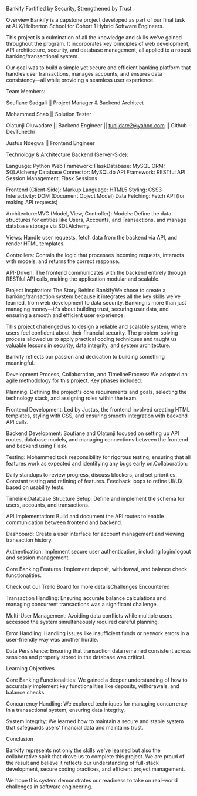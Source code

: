 Bankify
Fortified by Security, Strengthened by Trust

Overview Bankify is a capstone project developed as part of our final task at ALX/Holberton School for Cohort 1 Hybrid Software Engineers. 

This project is a culmination of all the knowledge and skills we've gained throughout the program. It incorporates key principles of web development, API architecture, security, and database management, all applied to a robust banking/transactional system. 

Our goal was to build a simple yet secure and efficient banking platform that handles user transactions, manages accounts, and ensures data consistency—all while providing a seamless user experience.



Team Members:

Soufiane Sadgali || Project Manager & Backend Architect

Mohammed Shab || Solution Tester

Olatunji Oluwadare || Backend Engineer || tunjidare2@yahoo.com || Github - DevTunechi 

Justus Ndegwa || Frontend Engineer



Technology & Architecture
Backend (Server-Side):

Language: Python
Web Framework: FlaskDatabase: MySQL
ORM: SQLAlchemy
Database Connector: MySQLdb
API Framework: RESTful API
Session Management: Flask Sessions

Frontend (Client-Side):
Markup Language: HTML5
Styling: CSS3
Interactivity: DOM (Document Object Model)
Data Fetching: Fetch API (for making API requests)

Architecture:MVC (Model, View, Controller):
Models: Define the data structures for entities like Users, Accounts, and Transactions, and manage database storage via SQLAlchemy.

Views: Handle user requests, fetch data from the backend via API, and render HTML templates.

Controllers: Contain the logic that processes incoming requests, interacts with models, and returns the correct response.

API-Driven:
The frontend communicates with the backend entirely through RESTful API calls, making the application modular and scalable.

Project Inspiration: The Story Behind BankifyWe chose to create a banking/transaction system because it integrates all the key skills we've learned, from web development to data security. Banking is more than just managing money—it's about building trust, securing user data, and ensuring a smooth and efficient user experience.

This project challenged us to design a reliable and scalable system, where users feel confident about their financial security. The problem-solving process allowed us to apply practical coding techniques and taught us valuable lessons in security, data integrity, and system architecture. 

Bankify reflects our passion and dedication to building something meaningful. 


Development Process, Collaboration, and TimelineProcess:
We adopted an agile methodology for this project. Key phases included:

Planning:
Defining the project's core requirements and goals, selecting the technology stack, and assigning roles within the team.

Frontend Development:
Led by Justus, the frontend involved creating HTML templates, styling with CSS, and ensuring smooth integration with backend API calls.

Backend Development:
Soufiane and Olatunji focused on setting up API routes, database models, and managing connections between the frontend and backend using Flask.

Testing:
Mohammed took responsibility for rigorous testing, ensuring that all features work as expected and identifying any bugs early on.Collaboration:

Daily standups to review progress, discuss blockers, and set priorities. Constant testing and refining of features. Feedback loops to refine UI/UX based on usability tests.

Timeline:Database Structure Setup: Define and implement the schema for users, accounts, and transactions.

API Implementation: Build and document the API routes to enable communication between frontend and backend.

Dashboard: Create a user interface for account management and viewing transaction history.

Authentication: Implement secure user authentication, including login/logout and session management.

Core Banking Features: Implement deposit, withdrawal, and balance check functionalities.

Check out our Trello Board for more detailsChallenges Encountered

Transaction Handling: Ensuring accurate balance calculations and managing concurrent transactions was a significant challenge.

Multi-User Management: Avoiding data conflicts while multiple users accessed the system simultaneously required careful planning.

Error Handling: Handling issues like insufficient funds or network errors in a user-friendly way was another hurdle. 

Data Persistence: Ensuring that transaction data remained consistent across sessions and properly stored in the database was critical.


Learning Objectives

Core Banking Functionalities: We gained a deeper understanding of how to accurately implement key functionalities like deposits, withdrawals, and balance checks.

Concurrency Handling: We explored techniques for managing concurrency in a transactional system, ensuring data integrity.

System Integrity: We learned how to maintain a secure and stable system that safeguards users' financial data and maintains trust.


Conclusion

Bankify represents not only the skills we've learned but also the collaborative spirit that drove us to complete this project. We are proud of the result and believe it reflects our understanding of full-stack development, secure coding practices, and efficient project management.

We hope this system demonstrates our readiness to take on real-world challenges in software engineering.
